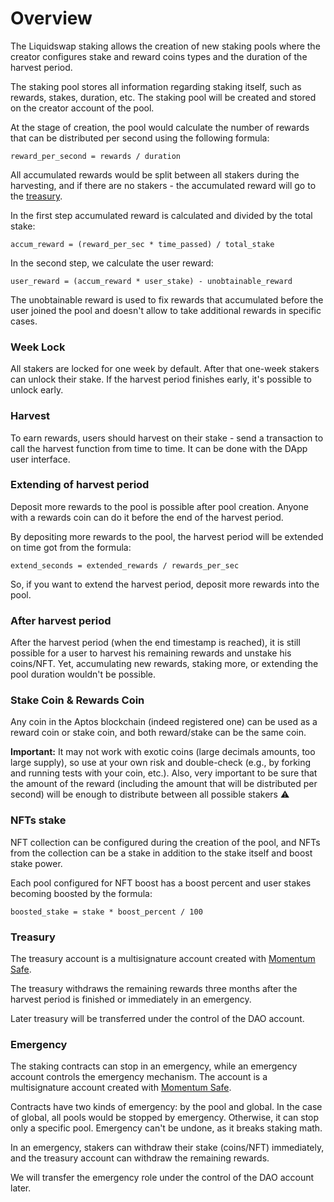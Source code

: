 # Overview

The Liquidswap staking allows the creation of new staking pools where the creator configures stake and reward coins types and the duration of the harvest period.

The staking pool stores all information regarding staking itself, such as rewards, stakes, duration, etc. The staking pool will be created and stored on the creator account of the pool.

At the stage of creation, the pool would calculate the number of rewards that can be distributed per second using the following formula:

`reward_per_second = rewards / duration`&#x20;

All accumulated rewards would be split between all stakers during the harvesting, and if there are no stakers - the accumulated reward will go to the [treasury](overview.md#treasury).&#x20;

In the first step accumulated reward is calculated and divided by the total stake:

`accum_reward = (reward_per_sec * time_passed) / total_stake`

In the second step, we calculate the user reward:

`user_reward = (accum_reward * user_stake) - unobtainable_reward`

The unobtainable reward is used to fix rewards that accumulated before the user joined the pool and doesn't allow to take additional rewards in specific cases.

### Week Lock

All stakers are locked for one week by default. After that one-week stakers can unlock their stake. If the harvest period finishes early, it's possible to unlock early.

### Harvest

To earn rewards, users should harvest on their stake - send a transaction to call the harvest function from time to time. It can be done with the DApp user interface.

### Extending of harvest period

Deposit more rewards to the pool is possible after pool creation. Anyone with a rewards coin can do it before the end of the harvest period.

By depositing more rewards to the pool, the harvest period will be extended on time got from the formula:

`extend_seconds = extended_rewards / rewards_per_sec`

So, if you want to extend the harvest period, deposit more rewards into the pool.

### After harvest period

After the harvest period (when the end timestamp is reached), it is still possible for a user to harvest his remaining rewards and unstake his coins/NFT. Yet, accumulating new rewards, staking more, or extending the pool duration wouldn't be possible.

### Stake Coin & Rewards Coin

Any coin in the Aptos blockchain (indeed registered one) can be used as a reward coin or stake coin, and both reward/stake can be the same coin.&#x20;

**Important:** It may not work with exotic coins (large decimals amounts, too large supply), so use at your own risk and double-check (e.g., by forking and running tests with your coin, etc.). Also, very important to be sure that the amount of the reward (including the amount that will be distributed per second) will be enough to distribute between all possible stakers :warning:

### NFTs stake

NFT collection can be configured during the creation of the pool, and NFTs from the collection can be a stake in addition to the stake itself and boost stake power.

Each pool configured for NFT boost has a boost percent and user stakes becoming boosted by the formula:

```
boosted_stake = stake * boost_percent / 100
```

### Treasury

The treasury account is a multisignature account created with [Momentum Safe](https://github.com/Momentum-Safe).

The treasury withdraws the remaining rewards three months after the harvest period is finished or immediately in an emergency.

Later treasury will be transferred under the control of the DAO account.

### Emergency

The staking contracts can stop in an emergency, while an emergency account controls the emergency mechanism. The account is a multisignature account created with [Momentum Safe](https://github.com/Momentum-Safe).

Contracts have two kinds of emergency: by the pool and global. In the case of global, all pools would be stopped by emergency. Otherwise, it can stop only a specific pool. Emergency can't be undone, as it breaks staking math.

In an emergency, stakers can withdraw their stake (coins/NFT) immediately, and the treasury account can withdraw the remaining rewards.

We will transfer the emergency role under the control of the DAO account later.
